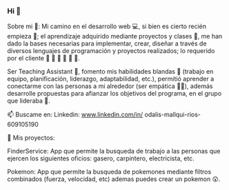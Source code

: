 ### Hi 👋

Sobre mi 👩:
Mi camino en el desarrollo web 💻, si bien es cierto recién empieza 💪; el aprendizaje adquirido mediante proyectos y clases 📑, me han dado la bases necesarias para implementar, crear, diseñar a través de diversos lenguajes de programación y proyectos realizados; lo requerido por el cliente 👧 👨 👩 👱 👴 👵.

Ser Teaching Assistant 💼, fomento mis habilidades blandas 🙋 (trabajo en equipo, planificación, liderazgo, adaptabilidad, etc.), permitió aprender a conectarme con las personas a mi alrededor (ser empática 🙆🏼), además desarrolle propuestas para afianzar los objetivos del programa, en el grupo que lideraba 🙌.


📫 Buscame en:
Linkedin: www.linkedin.com/in/
odalis-mallqui-rios-609105190


💪 Mis proyectos:

FinderService: App que permite la busqueda de trabajo a las personas que ejercen los siguientes oficios: gasero, carpintero, electricista, etc.

Pokemon: App que permite la busqueda de pokemones mediante filtros combinados (fuerza, velocidad, etc) ademas puedes crear un pokemon 😲.




